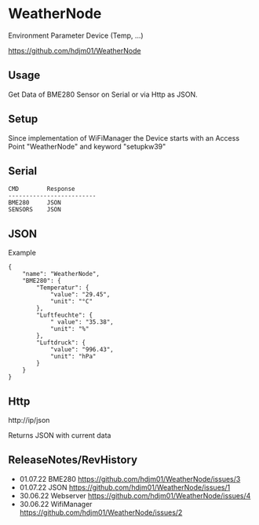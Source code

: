 WeatherNode
=============================================================================

Environment Parameter Device (Temp, ...)

https://github.com/hdjm01/WeatherNode


Usage
----------------------------------------------------------------------------

Get Data of BME280 Sensor on Serial or via Http as JSON.


Setup
----------------------------------------------------------------------------

Since implementation of WiFiManager the Device starts with an Access Point "WeatherNode" and keyword "setupkw39"


Serial
----------------------------------------------------------------------------

    CMD        Response
	-------------------------
    BME280     JSON
    SENSORS    JSON


JSON
----------------------------------------------------------------------------

Example

    {
    	"name": "WeatherNode",
    	"BME280": {
    		"Temperatur": {
    			"value": "29.45",
    			"unit": "°C"
    		},
    		"Luftfeuchte": {
    			" value": "35.38",
    			"unit": "%"
    		},
    		"Luftdruck": {
    			"value": "996.43",
    			"unit": "hPa"
    		}
    	}
    }
	

Http
-----------------------------------------------------------------------------
http://ip/json

Returns JSON with current data


ReleaseNotes/RevHistory
-----------------------------------------------------------------------------

* 01.07.22	BME280 https://github.com/hdjm01/WeatherNode/issues/3
* 01.07.22	JSON https://github.com/hdjm01/WeatherNode/issues/1
* 30.06.22	Webserver https://github.com/hdjm01/WeatherNode/issues/4
* 30.06.22 	WifiManager https://github.com/hdjm01/WeatherNode/issues/2